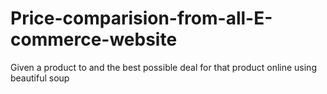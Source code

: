 # Price-comparision-from-all-E-commerce-website
Given a product to and the best possible deal for that product online using beautiful soup
